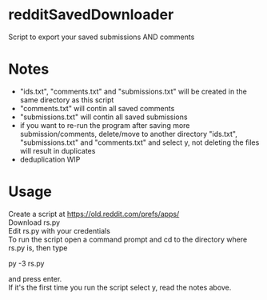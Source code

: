 # redditSavedDownloader

Script to export your saved submissions AND comments

# Notes
- "ids.txt", "comments.txt" and "submissions.txt" will be created in the same directory as this script
- "comments.txt" will contin all saved comments
- "submissions.txt" will contin all saved submissions
- if you want to re-run the program after saving more submission/comments, delete/move to another directory "ids.txt", "submissions.txt" and "comments.txt" and select y, not deleting the files will result in duplicates
- deduplication WIP

# Usage
Create a script at https://old.reddit.com/prefs/apps/    
Download rs.py    
Edit rs.py with your credentials    
To run the script open a command prompt and cd to the directory where rs.py is, then type

py -3 rs.py

and press enter.    
If it's the first time you run the script select y, read the notes above.
